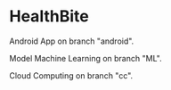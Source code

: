 # HealthBite

Android App on branch "android".

Model Machine Learning on branch "ML".

Cloud Computing on branch "cc".
